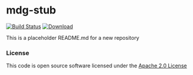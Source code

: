 # mdg-stub

[![Build Status](https://travis-ci.org/hmrc/mdg-stub.svg)](https://travis-ci.org/hmrc/mdg-stub) [ ![Download](https://api.bintray.com/packages/hmrc/releases/mdg-stub/images/download.svg) ](https://bintray.com/hmrc/releases/mdg-stub/_latestVersion)

This is a placeholder README.md for a new repository

### License

This code is open source software licensed under the [Apache 2.0 License]("http://www.apache.org/licenses/LICENSE-2.0.html")